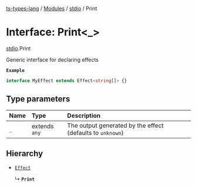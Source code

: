 [ts-types-lang](../README.md) / [Modules](../modules.md) / [stdio](../modules/stdio.md) / Print

# Interface: Print<_\>

[stdio](../modules/stdio.md).Print

Generic interface for declaring effects

**`Example`**

```ts
interface MyEffect extends Effect<string[]> {}
```

## Type parameters

| Name | Type | Description |
| :------ | :------ | :------ |
| `_` | extends `any` | The output generated by the effect (defaults to `unknown`) |

## Hierarchy

- [`Effect`](effect.Effect.md)

  ↳ **`Print`**
